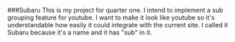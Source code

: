 ###Subaru
This is my project for quarter one. I intend to implement a sub grouping feature for youtube. I want to make it look like youtube so it's understandable how easily it could integrate with the current site. I called it Subaru because it's a name and it has "sub" in it.
